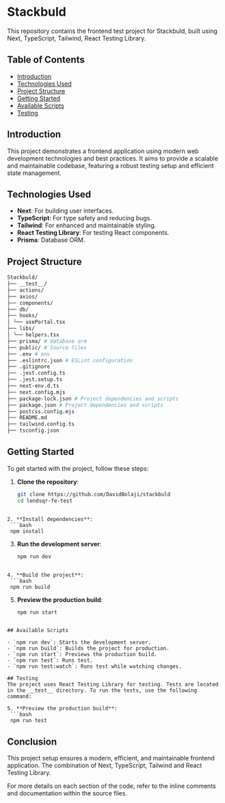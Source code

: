 # Stackbuld

This repository contains the frontend test project for Stackbuld, built using Next, TypeScript, Tailwind, React Testing Library.

## Table of Contents
- [Introduction](#introduction)
- [Technologies Used](#technologies-used)
- [Project Structure](#project-structure)
- [Getting Started](#getting-started)
- [Available Scripts](#available-scripts)
- [Testing](#testing)

## Introduction
This project demonstrates a frontend application using modern web development technologies and best practices. It aims to provide a scalable and maintainable codebase, featuring a robust testing setup and efficient state management.

## Technologies Used
- **Next**: For building user interfaces.
- **TypeScript**: For type safety and reducing bugs.
- **Tailwind**: For enhanced and maintainable styling.
- **React Testing Library**: For testing React components.
- **Prisma**: Database ORM.

## Project Structure

```bash
Stackbuld/
├── __test__/ 
├── actions/ 
├── axios/ 
├── components/ 
├── db/
├── hooks/
│ └── usePortal.tsx 
├── libs/ 
│ └── helpers.tsx 
├── prisma/ # database orm
├── public/ # Source files
├── .env # env
├── .eslintrc.json # ESLint configuration
├── .gitignore 
├── .jest.config.ts 
├── .jest.setup.ts 
├── next-env.d.ts 
├── next.config.mjs 
├── package-lock.json # Project dependencies and scripts
├── package.json # Project dependencies and scripts
├── postcss.config.mjs 
├── README.md 
├── tailwind.config.ts
├── tsconfig.json 


```

## Getting Started
To get started with the project, follow these steps:

1. **Clone the repository**:
   ```bash
   git clone https://github.com/DavidBolaji/stackbuld
   cd lendsqr-fe-test
  ```

2. **Install dependencies**:
   ```bash
   npm install
  ```

3. **Run the development server**:
   ```bash
   npm run dev
  ```

4. **Build the project**:
   ```bash
   npm run build
  ```

5. **Preview the production build**:
   ```bash
   npm run start
  ```

## Available Scripts

- `npm run dev`: Starts the development server.
- `npm run build`: Builds the project for production.
- `npm run start`: Previews the production build.
- `npm run test`: Runs test.
- `npm run test:watch`: Runs test while watching changes.

## Testing
The project uses React Testing Library for testing. Tests are located in the __test__ directory. To run the tests, use the following command:

5. **Preview the production build**:
   ```bash
   npm run test
  ```
## Conclusion

This project setup ensures a modern, efficient, and maintainable frontend application. The combination of Next, TypeScript, Tailwind and React Testing Library.

For more details on each section of the code, refer to the inline comments and documentation within the source files.